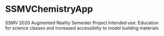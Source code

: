 # SSMVChemistryApp
 SSMV 2020 Augmented Reality Semester Project
 Intended use: Education for science classes
 and increased accessibilty to model building materials
